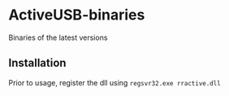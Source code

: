 # ActiveUSB-binaries
Binaries of the latest versions

## Installation

Prior to usage, register the dll using `regsvr32.exe rractive.dll`
